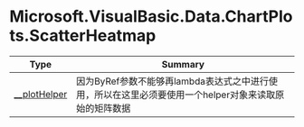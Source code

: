 ﻿
# Microsoft.VisualBasic.Data.ChartPlots.ScatterHeatmap

|Type|Summary|
|----|-------|
|[__plotHelper](./__plotHelper.md)|因为ByRef参数不能够再lambda表达式之中进行使用，所以在这里必须要使用一个helper对象来读取原始的矩阵数据|

